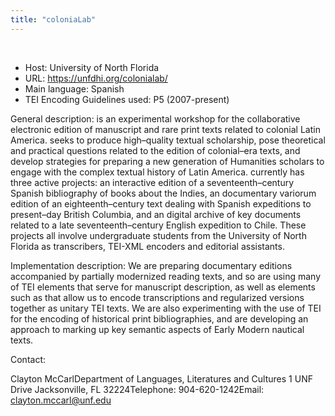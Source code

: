 ```yaml
---
title: "coloniaLab"
---
```




 
 


* Host: University of North Florida
* URL: <https://unfdhi.org/colonialab/>
* Main language: Spanish
* TEI Encoding Guidelines used: P5 (2007-present)


 General description: is an experimental workshop for the collaborative electronic
 edition of manuscript and rare print texts related to colonial Latin America. seeks
 to produce high–quality textual scholarship, pose theoretical and practical questions
 related to the edition of colonial–era texts, and develop strategies for preparing
 a new generation of Humanities scholars to engage with the complex textual history
 of Latin America. currently has three active projects: an interactive edition of a
 seventeenth–century Spanish bibliography of books about the Indies, an documentary
 variorum edition of an eighteenth–century text dealing with Spanish expeditions to
 present–day British Columbia, and an digital archive of key documents related to a
 late seventeenth–century English expedition to Chile. These projects all involve undergraduate
 students from the University of North Florida as transcribers, TEI-XML encoders and
 editorial assistants.
 
 Implementation description:
 We are preparing documentary editions accompanied by partially modernized reading
 texts, and so are using many of TEI elements that serve for manuscript description,
 as well as elements such as <choice> that allow us to encode transcriptions and regularized
 versions together as unitary TEI texts. We are also experimenting with the use of
 TEI for the encoding of historical print bibliographies, and are developing an approach
 to marking up key semantic aspects of Early Modern nautical texts.
 
 Contact:
 
 
 Clayton McCarlDepartment of Languages, Literatures and Cultures
 1 UNF Drive
 Jacksonville, FL 32224Telephone: 904-620-1242Email: [clayton.mccarl@unf.edu](mailto:clayton.mccarl@unf.edu)

